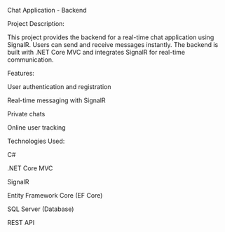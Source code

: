 Chat Application - Backend

Project Description:

This project provides the backend for a real-time chat application using SignalR. Users can send and receive messages instantly. The backend is built with .NET Core MVC and integrates SignalR for real-time communication.

Features:

User authentication and registration

Real-time messaging with SignalR

Private chats

Online user tracking

Technologies Used:

C#

.NET Core MVC

SignalR

Entity Framework Core (EF Core)

SQL Server (Database)

REST API
